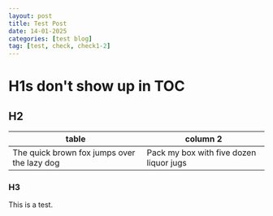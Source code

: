 ```yaml
---
layout: post
title: Test Post
date: 14-01-2025
categories: [test blog]
tag: [test, check, check1-2]
---
```


# H1s don't show up in TOC
## H2

| table | column 2 |
|----|----|
|The quick brown fox jumps over the lazy dog|Pack my box with five dozen liquor jugs |  

### H3
This is a test.
